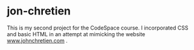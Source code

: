 # jon-chretien
This is my second project for the CodeSpace course. I incorporated CSS and basic HTML in an attempt at mimicking the website www.johnchretien.com .
